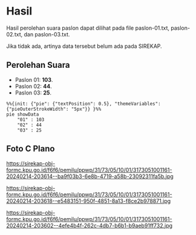 # Hasil

Hasil perolehan suara paslon dapat dilihat pada file paslon-01.txt, paslon-02.txt, dan paslon-03.txt.

Jika tidak ada, artinya data tersebut belum ada pada SIREKAP.

## Perolehan Suara

 * Paslon 01: **103**.
 * Paslon 02: **44**.
 * Paslon 03: **25**.

```mermaid
%%{init: {"pie": {"textPosition": 0.5}, "themeVariables": {"pieOuterStrokeWidth": "5px"}} }%%
pie showData
    "01" : 103
    "02" : 44
    "03" : 25
```
## Foto C Plano

https://sirekap-obj-formc.kpu.go.id/f6f6/pemilu/ppwp/31/73/05/10/01/3173051001161-20240214-203614--ba9f03b3-6e8b-4719-a58b-23092311fa5b.jpg

https://sirekap-obj-formc.kpu.go.id/f6f6/pemilu/ppwp/31/73/05/10/01/3173051001161-20240214-203618--e5483151-950f-4851-8a13-f8ce2b978871.jpg

https://sirekap-obj-formc.kpu.go.id/f6f6/pemilu/ppwp/31/73/05/10/01/3173051001161-20240214-203602--4efe4b4f-262c-4db7-b6b1-b9aeb91ff732.jpg
